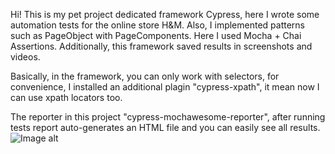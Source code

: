 Hi!
This is my pet project dedicated framework Cypress, here I wrote some automation tests for the online store H&M.
Also, I implemented patterns such as PageObject with PageComponents.
Here I used Mocha + Chai Assertions.
Additionally, this framework saved results in screenshots and videos.

Basically, in the framework, you can only work with selectors, for convenience, I installed an additional plagin "cypress-xpath", it mean now I can use xpath locators too.

The reporter in this project "cypress-mochawesome-reporter", after running tests report auto-generates an HTML file and you can easily see all results.
![Image alt](https://github.com/{username}/{repository}/raw/{branch}/{path}/image.png)
